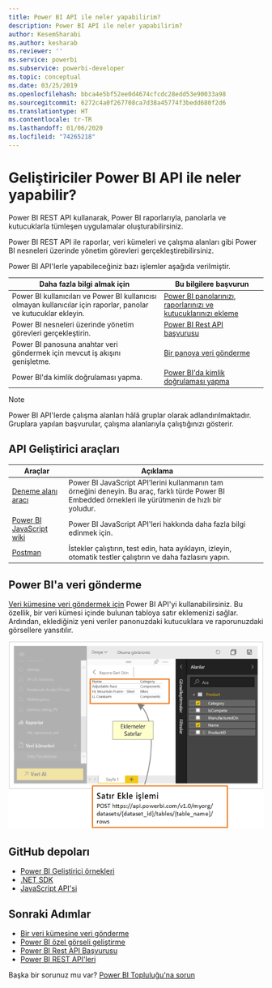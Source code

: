 ```yaml
---
title: Power BI API ile neler yapabilirim?
description: Power BI API ile neler yapabilirim?
author: KesemSharabi
ms.author: kesharab
ms.reviewer: ''
ms.service: powerbi
ms.subservice: powerbi-developer
ms.topic: conceptual
ms.date: 03/25/2019
ms.openlocfilehash: bbca4e5bf52ee0d4674cfcdc28edd53e90033a98
ms.sourcegitcommit: 6272c4a0f267708ca7d38a45774f3bedd680f2d6
ms.translationtype: HT
ms.contentlocale: tr-TR
ms.lasthandoff: 01/06/2020
ms.locfileid: "74265218"
---
```

# <a name="what-can-developers-do-with-the-power-bi-api"></a>Geliştiriciler Power BI API ile neler yapabilir?

Power BI REST API kullanarak, Power BI raporlarıyla, panolarla ve kutucuklarla tümleşen uygulamalar oluşturabilirsiniz.

Power BI REST API ile raporlar, veri kümeleri ve çalışma alanları gibi Power BI nesneleri üzerinde yönetim görevleri gerçekleştirebilirsiniz.

Power BI API'lerle yapabileceğiniz bazı işlemler aşağıda verilmiştir.

| **Daha fazla bilgi almak için** | **Bu bilgilere başvurun** |
|----------------------------------------------------------------------------------|------------------------------------------------------------------------------------|
| Power BI kullanıcıları ve Power BI kullanıcısı olmayan kullanıcılar için raporlar, panolar ve kutucuklar ekleyin. | [Power BI panolarınızı, raporlarınızı ve kutucuklarınızı ekleme](embedding-content.md) |
| Power BI nesneleri üzerinde yönetim görevleri gerçekleştirin. | [Power BI Rest API başvurusu](https://docs.microsoft.com/rest/api/power-bi/) |
| Power BI panosuna anahtar veri göndermek için mevcut iş akışını genişletme. | [Bir panoya veri gönderme](walkthrough-push-data.md) |
| Power BI'da kimlik doğrulaması yapma. | [Power BI'da kimlik doğrulaması yapma](get-azuread-access-token.md) |

> [!NOTE]
> Power BI API'lerde çalışma alanları hâlâ gruplar olarak adlandırılmaktadır. Gruplara yapılan başvurular, çalışma alanlarıyla çalıştığınızı gösterir.

## <a name="api-developer-tools"></a>API Geliştirici araçları

| Araçlar | Açıklama |  |  |
|-------------------------|---------------------------------------------------------------------------------------------------------------------------------------------------|---|---|
| [Deneme alanı aracı](https://microsoft.github.io/PowerBI-JavaScript/demo) | Power BI JavaScript API’lerini kullanmanın tam örneğini deneyin. Bu araç, farklı türde Power BI Embedded örnekleri ile yürütmenin de hızlı bir yoludur. |  |  |
| [Power BI JavaScript wiki](https://github.com/Microsoft/powerbi-javascript/wiki) | Power BI JavaScript API'leri hakkında daha fazla bilgi edinmek için. |  |  |
| [Postman](https://www.getpostman.com/) | İstekler çalıştırın, test edin, hata ayıklayın, izleyin, otomatik testler çalıştırın ve daha fazlasını yapın. |

## <a name="push-data-into-power-bi"></a>Power BI'a veri gönderme

[Veri kümesine veri göndermek için](walkthrough-push-data.md) Power BI API'yi kullanabilirsiniz. Bu özellik, bir veri kümesi içinde bulunan tabloya satır eklemenizi sağlar. Ardından, eklediğiniz yeni veriler panonuzdaki kutucuklara ve raporunuzdaki görsellere yansıtılır.

![Veri örneği gönderme](media/what-can-you-do/powerbi-push-data.png)

## <a name="github-repositories"></a>GitHub depoları

* [Power BI Geliştirici örnekleri](https://github.com/Microsoft/PowerBI-Developer-Samples)
* [.NET SDK](https://github.com/Microsoft/PowerBI-CSharp)
* [JavaScript API'si](https://github.com/Microsoft/PowerBI-JavaScript)

## <a name="next-steps"></a>Sonraki Adımlar

* [Bir veri kümesine veri gönderme](walkthrough-push-data.md)
* [Power BI özel görseli geliştirme](visuals/custom-visual-develop-tutorial.md)
* [Power BI Rest API Başvurusu](rest-api-reference.md)
* [Power BI REST API'leri](https://docs.microsoft.com/rest/api/power-bi/)

Başka bir sorunuz mu var? [Power BI Topluluğu'na sorun](https://community.powerbi.com/)
